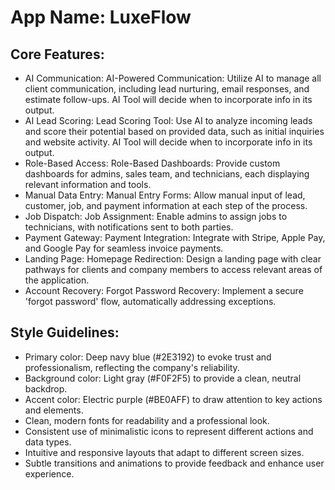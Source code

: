 # **App Name**: LuxeFlow

## Core Features:

- AI Communication: AI-Powered Communication: Utilize AI to manage all client communication, including lead nurturing, email responses, and estimate follow-ups. AI Tool will decide when to incorporate info in its output.
- AI Lead Scoring: Lead Scoring Tool: Use AI to analyze incoming leads and score their potential based on provided data, such as initial inquiries and website activity. AI Tool will decide when to incorporate info in its output.
- Role-Based Access: Role-Based Dashboards: Provide custom dashboards for admins, sales team, and technicians, each displaying relevant information and tools.
- Manual Data Entry: Manual Entry Forms: Allow manual input of lead, customer, job, and payment information at each step of the process.
- Job Dispatch: Job Assignment: Enable admins to assign jobs to technicians, with notifications sent to both parties.
- Payment Gateway: Payment Integration: Integrate with Stripe, Apple Pay, and Google Pay for seamless invoice payments.
- Landing Page: Homepage Redirection: Design a landing page with clear pathways for clients and company members to access relevant areas of the application.
- Account Recovery: Forgot Password Recovery: Implement a secure 'forgot password' flow, automatically addressing exceptions.

## Style Guidelines:

- Primary color: Deep navy blue (#2E3192) to evoke trust and professionalism, reflecting the company's reliability.
- Background color: Light gray (#F0F2F5) to provide a clean, neutral backdrop.
- Accent color: Electric purple (#BE0AFF) to draw attention to key actions and elements.
- Clean, modern fonts for readability and a professional look.
- Consistent use of minimalistic icons to represent different actions and data types.
- Intuitive and responsive layouts that adapt to different screen sizes.
- Subtle transitions and animations to provide feedback and enhance user experience.